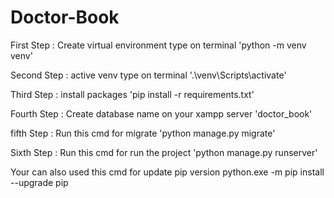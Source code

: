 # Doctor-Book

First Step :  Create virtual environment type on terminal 'python -m venv venv'

Second Step : active venv type on terminal '.\venv\Scripts\activate'

Third Step : install packages 'pip install -r requirements.txt'

Fourth Step : Create database name on your xampp server  'doctor_book'

fifth Step : Run this cmd for migrate 'python manage.py migrate'

Sixth Step : Run this cmd for run the project 'python manage.py runserver'

Your can also used this cmd for update pip version python.exe -m pip install --upgrade pip
